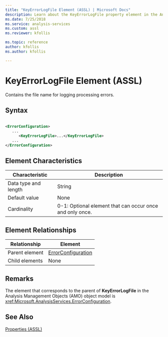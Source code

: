 ```yaml
---
title: "KeyErrorLogFile Element (ASSL) | Microsoft Docs"
description: Learn about the KeyErrorLogFile property element in the Analysis Services Scripting Language (ASSL) schema.
ms.date: 7/25/2018
ms.service: analysis-services
ms.custom: assl
ms.reviewer: kfollis

ms.topic: reference
author: kfollis
ms.author: kfollis

---
```

# KeyErrorLogFile Element (ASSL)

  Contains the file name for logging processing errors.  
  
## Syntax  
  
```xml  
  
<ErrorConfiguration>  
   ...  
      <KeyErrorLogFile>...</KeyErrorLogFile>  
   ...  
</ErrorConfiguration>  
```  
  
## Element Characteristics  
  
|Characteristic|Description|  
|--------------------|-----------------|  
|Data type and length|String|  
|Default value|None|  
|Cardinality|0-1: Optional element that can occur once and only once.|  
  
## Element Relationships  
  
|Relationship|Element|  
|------------------|-------------|  
|Parent element|[ErrorConfiguration](../objects/errorconfiguration-element-assl.md)|  
|Child elements|None|  
  
## Remarks  
 The element that corresponds to the parent of **KeyErrorLogFile** in the Analysis Management Objects (AMO) object model is <xref:Microsoft.AnalysisServices.ErrorConfiguration>.  
  
## See Also  
 [Properties &#40;ASSL&#41;](properties-assl.md)  
  
  
